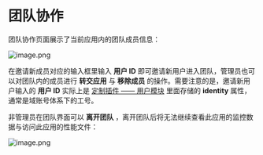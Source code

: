 # 团队协作

团队协作页面展示了当前应用内的团队成员信息：

![image.png](https://cdn.nlark.com/yuque/0/2020/png/155185/1591278723016-9f681029-8f97-4663-b4f4-fd0e622fd4c1.png#align=left&display=inline&height=601&margin=%5Bobject%20Object%5D&name=image.png&originHeight=1202&originWidth=3618&size=279787&status=done&style=shadow&width=1809)

在邀请新成员对应的输入框里输入 **用户 ID** 即可邀请新用户进入团队，管理员也可以对团队内的成员进行 **转交应用** 与 **移除成员** 的操作。需要注意的是，邀请新用户输入的 **用户 ID** 实际上是 [定制插件 —— 用户模块](https://www.yuque.com/hyj1991/easy-monitor/plugin-user) 里面存储的 **identity** 属性，通常是域账号体系下的工号。

非管理员在团队界面可以 **离开团队** ，离开团队后将无法继续查看此应用的监控数据与访问此应用的性能文件：

![image.png](https://cdn.nlark.com/yuque/0/2020/png/155185/1591279965379-1623bb7f-c937-49a1-9904-8e86b6e0c920.png#align=left&display=inline&height=603&margin=%5Bobject%20Object%5D&name=image.png&originHeight=1206&originWidth=3614&size=257464&status=done&style=shadow&width=1807)
